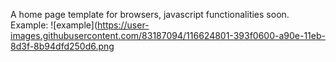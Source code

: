 A home page template for browsers, javascript functionalities soon.
Example:
![example](https://user-images.githubusercontent.com/83187094/116624801-393f0600-a90e-11eb-8d3f-8b94dfd250d6.png
